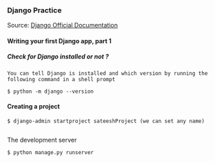### Django Practice
Source: [Django Official Documentation](https://docs.djangoproject.com/en/1.11/intro/tutorial01/)

#### Writing your first Django app, part 1

##### Check for Django installed or not ?
```
You can tell Django is installed and which version by running the following command in a shell prompt

$ python -m django --version

```
#### Creating a project
```
$ django-admin startproject sateeshProject (we can set any name)
  
```
The development server
```
$ python manage.py runserver

```
